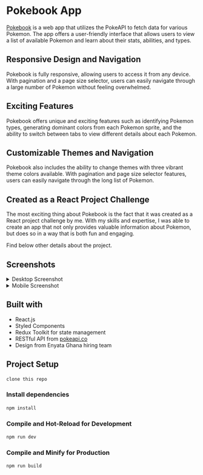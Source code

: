 # Pokebook App

[Pokebook](https://pokebookapp.onrender.com/) is a web app that utilizes the PokeAPI to fetch data for various Pokemon. The app offers a user-friendly interface that allows users to view a list of available Pokemon and learn about their stats, abilities, and types.

## Responsive Design and Navigation

Pokebook is fully responsive, allowing users to access it from any device. With pagination and a page size selector, users can easily navigate through a large number of Pokemon without feeling overwhelmed.

## Exciting Features

Pokebook offers unique and exciting features such as identifying Pokemon types, generating dominant colors from each Pokemon sprite, and the ability to switch between tabs to view different details about each Pokemon.

## Customizable Themes and Navigation

Pokebook also includes the ability to change themes with three vibrant theme colors available. With pagination and page size selector features, users can easily navigate through the long list of Pokemon.

## Created as a React Project Challenge

The most exciting thing about Pokebook is the fact that it was created as a React project challenge by me. With my skills and expertise, I was able to create an app that not only provides valuable information about Pokemon, but does so in a way that is both fun and engaging.

Find below other details about the project.

## Screenshots

<details>
<summary>Desktop Screenshot</summary>

![Desktop screenshot of project](./pokebookapp-desktop.png)

</details>

<details>
<summary>Mobile Screenshot</summary>

![Mobile screenshot of project](./pokebookapp-mobile.png)

</details>

## Built with

- React.js
- Styled Components
- Redux Toolkit for state management
- RESTful API from [pokeapi.co](pokeapi.co/docs/v2#pokemon-section)
- Design from Enyata Ghana hiring team

## Project Setup

```sh
clone this repo
```

### Install dependencies

```sh
npm install
```

### Compile and Hot-Reload for Development

```sh
npm run dev
```

### Compile and Minify for Production

```sh
npm run build
```

